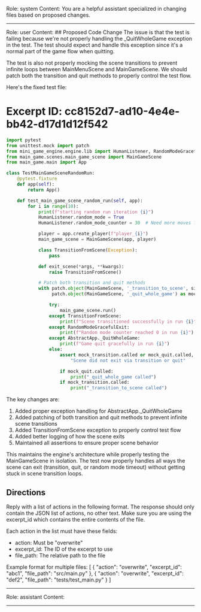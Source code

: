 Role: system
Content: You are a helpful assistant specialized in changing files based on proposed changes.
__________________
Role: user
Content: ## Proposed Code Change
The issue is that the test is failing because we're not properly handling the _QuitWholeGame exception in the test. The test should expect and handle this exception since it's a normal part of the game flow when quitting.

The test is also not properly mocking the scene transitions to prevent infinite loops between MainMenuScene and MainGameScene. We should patch both the transition and quit methods to properly control the test flow.

Here's the fixed test file:

# Excerpt ID: cc8152d7-ad10-4e4e-bb42-d17d1d12f542
```python main_game/tests/test_main_game_scene.py
import pytest
from unittest.mock import patch
from mini_game_engine.engine.lib import HumanListener, RandomModeGracefulExit, AbstractApp
from main_game.scenes.main_game_scene import MainGameScene
from main_game.main import App

class TestMainGameSceneRandomRun:
    @pytest.fixture
    def app(self):
        return App()

    def test_main_game_scene_random_run(self, app):
        for i in range(10):
            print(f"starting random run iteration {i}")
            HumanListener.random_mode = True
            HumanListener.random_mode_counter = 30  # Need more moves for battle scene

            player = app.create_player(f"player_{i}")
            main_game_scene = MainGameScene(app, player)

            class TransitionFromScene(Exception):
                pass

            def exit_scene(*args, **kwargs):
                raise TransitionFromScene()

            # Patch both transition and quit methods
            with patch.object(MainGameScene, '_transition_to_scene', side_effect=exit_scene) as mock_transition, \
                 patch.object(MainGameScene, '_quit_whole_game') as mock_quit:

                try:
                    main_game_scene.run()
                except TransitionFromScene:
                    print(f"Scene transitioned successfully in run {i}")
                except RandomModeGracefulExit:
                    print(f"Random mode counter reached 0 in run {i}")
                except AbstractApp._QuitWholeGame:
                    print(f"Game quit gracefully in run {i}")
                else:
                    assert mock_transition.called or mock_quit.called, \
                        "Scene did not exit via transition or quit"

                    if mock_quit.called:
                        print("_quit_whole_game called")
                    if mock_transition.called:
                        print("_transition_to_scene called")
```

The key changes are:

1. Added proper exception handling for AbstractApp._QuitWholeGame
2. Added patching of both transition and quit methods to prevent infinite scene transitions
3. Added TransitionFromScene exception to properly control test flow
4. Added better logging of how the scene exits
5. Maintained all assertions to ensure proper scene behavior

This maintains the engine's architecture while properly testing the MainGameScene in isolation. The test now properly handles all ways the scene can exit (transition, quit, or random mode timeout) without getting stuck in scene transition loops.

## Directions
Reply with a list of actions in the following format. The response should only contain the JSON list of actions, no other text.
Make sure you are using the excerpt_id which contains the entire contents of the file.

Each action in the list must have these fields:
- action: Must be "overwrite"
- excerpt_id: The ID of the excerpt to use
- file_path: The relative path to the file

Example format for multiple files:
[
    {
        "action": "overwrite",
        "excerpt_id": "abc1",
        "file_path": "src/main.py"
    },
    {
        "action": "overwrite",
        "excerpt_id": "def2",
        "file_path": "tests/test_main.py"
    }
]
__________________
Role: assistant
Content: 
__________________
